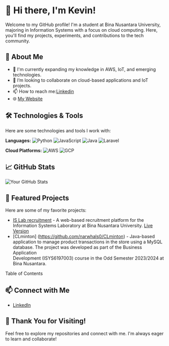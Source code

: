 # 👋 Hi there, I'm Kevin!

Welcome to my GitHub profile! I'm a student at Bina Nusantara University, majoring in Information Systems with a focus on cloud computing. Here, you'll find my projects, experiments, and contributions to the tech community.

## 🚀 About Me

- 🌱 I'm currently expanding my knowledge in AWS, IoT, and emerging technologies.
- 👯 I’m looking to collaborate on cloud-based applications and IoT projects.
- 📫 How to reach me:[Linkedin](https://www.linkedin.com/in/kevinjuliantan)
- 🌐 [My Website](https://narwhals0.github.io/)

## 🛠️ Technologies & Tools

Here are some technologies and tools I work with:

**Languages:** 
  ![Python](https://img.shields.io/badge/-Python-3776AB?style=flat&logo=python&logoColor=white) 
  ![JavaScript](https://img.shields.io/badge/-JavaScript-F7DF1E?style=flat&logo=javascript&logoColor=black) 
  ![Java](https://img.shields.io/badge/-Java-007396?style=flat&logo=java&logoColor=white) 
  ![Laravel](https://img.shields.io/badge/-Laravel-FF2D20?style=flat&logo=laravel&logoColor=white)

**Cloud Platforms:** 
  ![AWS](https://img.shields.io/badge/-AWS-232F3E?style=flat&logo=amazonaws&logoColor=white) 
  ![GCP](https://img.shields.io/badge/-Google%20Cloud-4285F4?style=flat&logo=googlecloud&logoColor=white) 


## 📈 GitHub Stats

![Your GitHub Stats](https://github-readme-stats.vercel.app/api?username=narwhals0&show_icons=true&theme=radical)

## 🌟 Featured Projects

Here are some of my favorite projects:

- [IS Lab recruitment](https://github.com/erlnrinzl/islab_new-recruitment) - A web-based recruitment platform for the Information Systems Laboratory at Bina Nusantara University.
  [Live Version](https://islab.apps.binus.ac.id/recruitmentislab/)
- [CLminton] (https://github.com/narwhals0/CLminton) - Java-based application to manage product transactions in the store using a MySQL database. The project was developed as part of the Business Application   
  Development (ISYS6197003) course in the Odd Semester 2023/2024 at Bina Nusantara.

Table of Contents

## 📫 Connect with Me

- [LinkedIn](https://www.linkedin.com/in/kevinjuliantan)


## 🎉 Thank You for Visiting!

Feel free to explore my repositories and connect with me. I'm always eager to learn and collaborate!
